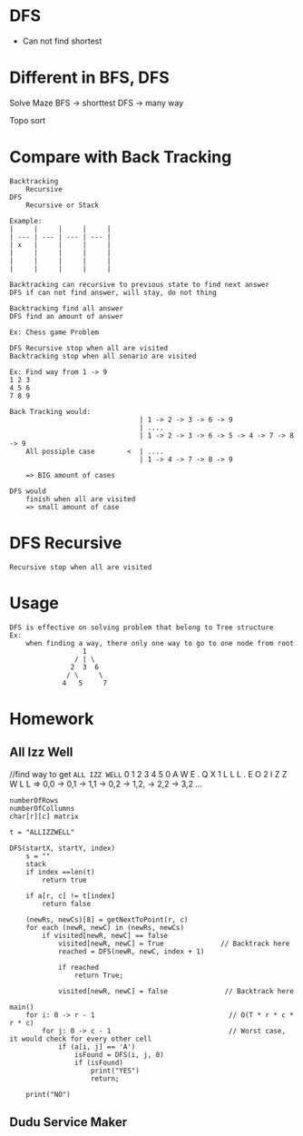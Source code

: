 # DFS
 - Can not find shortest

# Different in BFS, DFS

Solve Maze
    BFS -> shorttest
    DFS -> many way

Topo sort

# Compare with Back Tracking
    Backtracking
        Recursive
    DFS
        Recursive or Stack
    
    Example:
    |     |     |     |     |
    | --- | --- | --- | --- |
    | x   |     |     |     |
    |     |     |     |     |
    |     |     |     |     |
    |     |     |     |     |

    Backtracking can recursive to previous state to find next answer
    DFS if can not find answer, will stay, do not thing

    Backtracking find all answer
    DFS find an amount of answer

    Ex: Chess game Problem

    DFS Recursive stop when all are visited
    Backtracking stop when all senario are visited

    Ex: Find way from 1 -> 9
    1 2 3
    4 5 6
    7 8 9

    Back Tracking would:
                                    | 1 -> 2 -> 3 -> 6 -> 9 
                                    | ....
                                    | 1 -> 2 -> 3 -> 6 -> 5 -> 4 -> 7 -> 8 -> 9
        All possiple case        <  | ....
                                    | 1 -> 4 -> 7 -> 8 -> 9

        => BIG amount of cases
    
    DFS would
        finish when all are visited
        => small amount of case


# DFS Recursive
    Recursive stop when all are visited

# Usage
    DFS is effective on solving problem that belong to Tree structure
    Ex:
        when finding a way, there only one way to go to one node from root  
                      1               
                    / | \             
                   2  3  6           
                  / \     \           
                 4   5     7       
                                     
# Homework
## All Izz Well
//find way to get `ALL IZZ WELL`
     0 1 2 3 4 5
0    A W E . Q X
1    L L L . E O
2    I Z Z W L L
=> 0,0 -> 0,1 -> 1,1 -> 0,2 -> 1,2, -> 2,2 -> 3,2 ...

```
numberOfRows
numberOfCollumns
char[r][c] matrix

t = "ALLIZZWELL"

DFS(startX, startY, index)
    s = ""
    stack
    if index ==len(t)
        return true
        
    if a[r, c] != t[index]
        return false
    
    (newRs, newCs)[8] = getNextToPoint(r, c)
    for each (newR, newC) in (newRs, newCs)
        if visited[newR, newC] == false
            visited[newR, newC] = True              // Backtrack here
            reached = DFS(newR, newC, index + 1)

            if reached
                return True;

            visited[newR, newC] = false              // Backtrack here

main()
    for i: 0 -> r - 1                                 // O(T * r * c * r * c)
        for j: 0 -> c - 1                             // Worst case, it would check for every other cell
            if (a[i, j] == 'A')
                isFound = DFS(i, j, 0)
                if (isFound)
                    print("YES")
                    return;

    print("NO")

```


## Dudu Service Maker